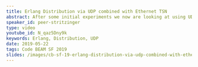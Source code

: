 ```yaml
---
title: Erlang Distribution via UDP combined with Ethernet TSN
abstract: After some initial experiments we now are looking at using UDP for Erlang Distribution. Ethernet TSN (=Time Sensitive Networking) is a set of new standards that extends Ethernet by controlling latency and redundancy on Layer-2 making it possible to implement hard realtime reliable datagram service.
speaker_id: peer-stritzinger
type: video
youtube_id: N_qaz5Dny9k
keywords: Erlang, Distribution, UDP
date: 2019-05-22
tags: Code BEAM SF 2019
slides: /images/cb-sf-19-erlang-distribution-via-udp-combined-with-ethernet-tsn-peer-stritzinger-compressed.pdf
---
```


